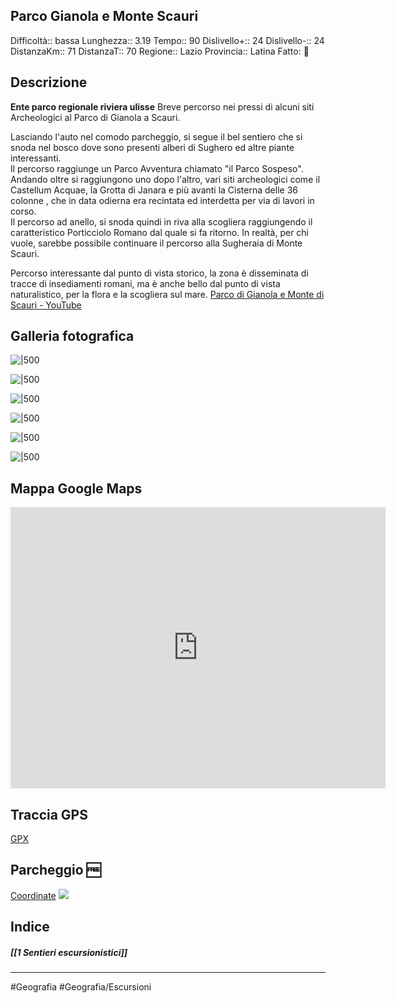 ## Parco Gianola e Monte Scauri
Difficoltà:: bassa
Lunghezza::  3.19
Tempo:: 90
Dislivello+:: 24
Dislivello-:: 24
DistanzaKm:: 71
DistanzaT:: 70
Regione:: Lazio
Provincia:: Latina
Fatto: 🔴

## Descrizione

**Ente parco regionale riviera ulisse**
Breve percorso nei pressi di alcuni siti Archeologici al Parco di Gianola a Scauri.  
  
Lasciando l'auto nel comodo parcheggio, si segue il bel sentiero che si snoda nel bosco dove sono presenti alberi di Sughero ed altre piante interessanti.  
Il percorso raggiunge un Parco Avventura chiamato "il Parco Sospeso".  
Andando oltre si raggiungono uno dopo l'altro, vari siti archeologici come il Castellum Acquae, la Grotta di Janara e più avanti la Cisterna delle 36 colonne , che in data odierna era recintata ed interdetta per via di lavori in corso.  
Il percorso ad anello, si snoda quindi in riva alla scogliera raggiungendo il caratteristico Porticciolo Romano dal quale si fa ritorno. In realtà, per chi vuole, sarebbe possibile continuare il percorso alla Sugheraia di Monte Scauri.  
  
Percorso interessante dal punto di vista storico, la zona è disseminata di tracce di insediamenti romani, ma è anche bello dal punto di vista naturalistico, per la flora e la scogliera sul mare.
[Parco di Gianola e Monte di Scauri - YouTube](https://www.youtube.com/watch?v=6MJ3hDzC8Y0)

## Galleria fotografica
![|500](https://i.imgur.com/xkD4aQR.jpg)

![|500](https://i.imgur.com/zzhDQsv.jpg)

![|500](https://i.imgur.com/rNDQveD.jpg)

![|500](https://i.imgur.com/psQK4Xq.jpg)

![|500](https://i.imgur.com/OGijvrM.jpg)


![|500](https://i.imgur.com/XP0ZX5S.png)
## Mappa Google Maps
<iframe src="https://www.google.com/maps/embed?pb=!1m18!1m12!1m3!1d3655.709930386041!2d13.673315175424962!3d41.24873689716253!2m3!1f0!2f0!3f0!3m2!1i1024!2i768!4f13.1!3m3!1m2!1s0x133ad15d10dae46b%3A0x6edc706df5e95793!2sParco%20di%20Gianola%20Riviera%20di%20Ulisse!5e1!3m2!1sit!2sit!4v1677871224020!5m2!1sit!2sit" width="600" height="450" style="border:0;" allowfullscreen="" loading="lazy" referrerpolicy="no-referrer-when-downgrade"></iframe>

## Traccia GPS 
[GPX](https://drive.google.com/file/d/10lAm-vxFeBg6uPF4glQzhgQlnKsNhIEQ/view?usp=share_link)

## Parcheggio 🆓
[Coordinate](https://goo.gl/maps/n91RW9oNnbQBibfB6)
![](https://i.imgur.com/TFyQem8.png)

## Indice
##### [[1 Sentieri escursionistici]]

---

#Geografia 
#Geografia/Escursioni 

